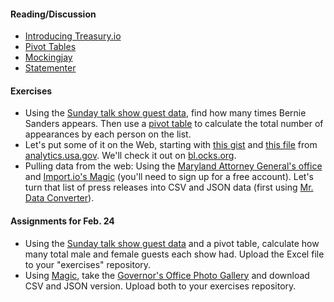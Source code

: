 
#### Reading/Discussion

  * [Introducing Treasury.io](https://source.opennews.org/en-US/articles/introducing-treasuryio/)
  * [Pivot Tables](http://www.techonthenet.com/excel/pivottbls/create2011.php)
  * [Mockingjay](https://source.opennews.org/en-US/articles/mockingjay/)
  * [Statementer](http://statementer.herokuapp.com/)

#### Exercises

  * Using the [Sunday talk show guest data](https://raw.githubusercontent.com/TheUpshot/Sunday-Shows/master/guests.csv), find how many times Bernie Sanders appears. Then use a [pivot table](http://www.gcflearnfree.org/office2013/excel2013/27) to calculate the total number of appearances by each person on the list.
  * Let's put some of it on the Web, starting with [this gist](http://bl.ocks.org/ndarville/7075823) and [this file](https://analytics.usa.gov/data/live/all-pages-realtime.csv) from [analytics.usa.gov](https://analytics.usa.gov/). We'll check it out on [bl.ocks.org](http://bl.ocks.org/).
  * Pulling data from the web: Using the [Maryland Attorney General's office](http://www.oag.state.md.us/Press/index.htm) and [Import.io's Magic](https://magic.import.io/examples) (you'll need to sign up for a free account). Let's turn that list of press releases into CSV and JSON data (first using [Mr. Data Converter](https://shancarter.github.io/mr-data-converter/)).

#### Assignments for Feb. 24

  * Using the [Sunday talk show guest data](https://raw.githubusercontent.com/TheUpshot/Sunday-Shows/master/guests.csv) and a pivot table, calculate how many total male and female guests each show had. Upload the Excel file to your "exercises" repository.
  * Using [Magic](https://magic.import.io/), take the [Governor's Office Photo Gallery](http://govpics.maryland.gov/pages/Default.aspx) and download CSV and JSON version. Upload both to your exercises repository.
